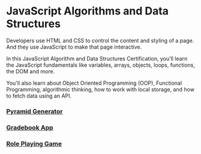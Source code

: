 # JavaScript Algorithms and Data Structures 

Developers use HTML and CSS to control the 
content and styling of a page. And they use 
JavaScript to make that page interactive.

In this JavaScript Algorithm and Data Structures Certification, 
you'll learn the JavaScript fundamentals like variables, 
arrays, objects, loops, functions, the DOM and more.

You'll also learn about Object Oriented Programming (OOP), 
Functional Programming, algorithmic thinking, how to work 
with local storage, and how to fetch data using an API.

### [Pyramid Generator](https://github.com/AndriiKot/JS__Pyramid_Generator__FreeCodeCamp)
### [Gradebook App](https://github.com/AndriiKot/JS__Gradebook_App__FreeCodeCamp)
### [Role Playing Game](https://github.com/AndriiKot/JS__Role_Playing_Game__FreeCodeCamp)



